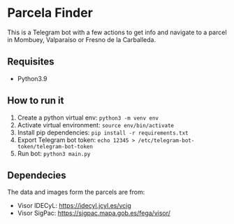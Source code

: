 # Parcela Finder
This is a Telegram bot with a few actions to get info and navigate to a parcel in Mombuey, Valparaíso or Fresno de la Carballeda.

## Requisites
- Python3.9


## How to run it
1. Create a python virtual env: `python3 -m venv env`
1. Activate virtual environment: `source env/bin/activate`
1. Install pip dependencies: `pip install -r requirements.txt`
1. Export Telegram bot token: `echo 12345 > /etc/telegram-bot-token/telegram-bot-token`
1. Run bot: `python3 main.py`

## Dependecies
The data and images form the parcels are from:
- Visor IDECyL: https://idecyl.jcyl.es/vcig
- Visor SigPac: https://sigpac.mapa.gob.es/fega/visor/
